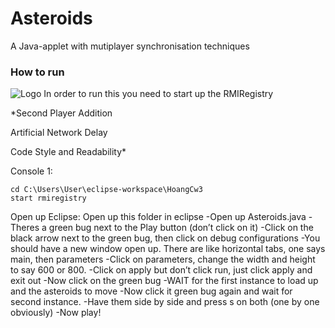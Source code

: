 # Asteroids
A Java-applet with mutiplayer synchronisation techniques

### How to run
<img src="https://media.giphy.com/media/kE8CjtqCsyOjMDhptx/giphy.gif" alt="Logo">
In order to run this you need to start up the RMIRegistry

*Second Player Addition 

Artificial Network Delay 

Code Style and Readability*


Console 1:

```
cd C:\Users\User\eclipse-workspace\HoangCw3
start rmiregistry

```
Open up Eclipse:
Open up this folder in eclipse 
-Open up Asteroids.java
-Theres a green bug next to the Play button (don’t click on it)
-Click on the black arrow next to the green bug, then click on debug configurations
-You should have a new window open up. There are like horizontal tabs, one says main, then parameters
-Click on parameters, change the width and height to say 600 or 800.
-Click on apply but don’t click run, just click apply and exit out
-Now click on the green bug
-WAIT for the first instance to load up and the asteroids to move
-Now click it green bug again and wait for second instance.
-Have them side by side and press s on both (one by one obviously)
-Now play!
